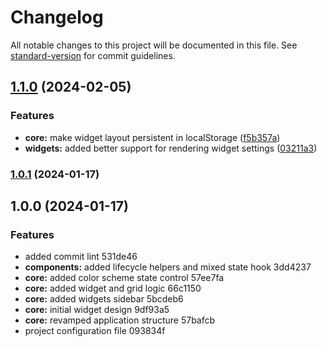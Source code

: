 # Changelog

All notable changes to this project will be documented in this file. See [standard-version](https://github.com/conventional-changelog/standard-version) for commit guidelines.

## [1.1.0](https://github.com/hejrobin/loom/compare/v1.0.1...v1.1.0) (2024-02-05)


### Features

* **core:** make widget layout persistent in localStorage ([f5b357a](https://github.com/hejrobin/loom/commit/f5b357ad70cde3e55a8f6e518285cc69513b72b4))
* **widgets:** added better support for rendering widget settings ([03211a3](https://github.com/hejrobin/loom/commit/03211a38367c6ce4ba991036c53b385a629877ca))

### [1.0.1](///compare/v1.0.0...v1.0.1) (2024-01-17)

## 1.0.0 (2024-01-17)


### Features

* added commit lint 531de46
* **components:** added lifecycle helpers and mixed state hook 3dd4237
* **core:** added color scheme state control 57ee7fa
* **core:** added widget and grid logic 66c1150
* **core:** added widgets sidebar 5bcdeb6
* **core:** initial widget design 9df93a5
* **core:** revamped application structure 57bafcb
* project configuration file 093834f
